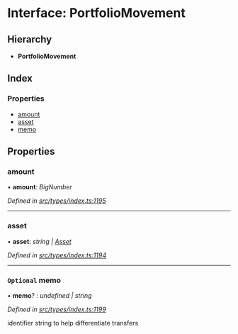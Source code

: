 # Interface: PortfolioMovement

## Hierarchy

* **PortfolioMovement**

## Index

### Properties

* [amount](portfoliomovement.md#amount)
* [asset](portfoliomovement.md#asset)
* [memo](portfoliomovement.md#optional-memo)

## Properties

###  amount

• **amount**: *BigNumber*

*Defined in [src/types/index.ts:1195](https://github.com/PolymathNetwork/polymesh-sdk/blob/31a16a34/src/types/index.ts#L1195)*

___

###  asset

• **asset**: *string | [Asset](../classes/asset.md)*

*Defined in [src/types/index.ts:1194](https://github.com/PolymathNetwork/polymesh-sdk/blob/31a16a34/src/types/index.ts#L1194)*

___

### `Optional` memo

• **memo**? : *undefined | string*

*Defined in [src/types/index.ts:1199](https://github.com/PolymathNetwork/polymesh-sdk/blob/31a16a34/src/types/index.ts#L1199)*

identifier string to help differentiate transfers
